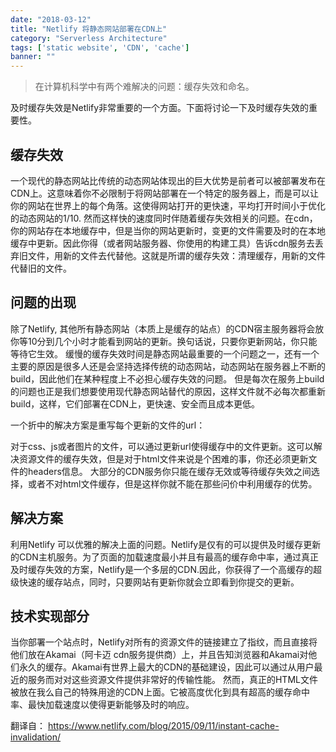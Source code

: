 ```yaml
---
date: "2018-03-12"
title: "Netlify 将静态网站部署在CDN上"
category: "Serverless Architecture"
tags: ['static website', 'CDN', 'cache']
banner: ""
---
```




> 在计算机科学中有两个难解决的问题：缓存失效和命名。

及时缓存失效是Netlify非常重要的一个方面。下面将讨论一下及时缓存失效的重要性。

## 缓存失效

一个现代的静态网站比传统的动态网站体现出的巨大优势是前者可以被部署发布在CDN上。这意味着你不必限制于将网站部署在一个特定的服务器上，而是可以让你的网站在世界上的每个角落。这使得网站打开的更快速，平均打开时间小于优化的动态网站的1/10.
然而这样快的速度同时伴随着缓存失效相关的问题。在cdn，你的网站存在本地缓存中，但是当你的网站更新时，变更的文件需要及时的在本地缓存中更新。因此你得（或者网站服务器、你使用的构建工具）告诉cdn服务去丢弃旧文件，用新的文件去代替他。这就是所谓的缓存失效：清理缓存，用新的文件代替旧的文件。

## 问题的出现
除了Netlify, 其他所有静态网站（本质上是缓存的站点）的CDN宿主服务器将会放你等10分到几个小时才能看到网站的更新。换句话说，只要你更新网站，你只能等待它生效。
缓慢的缓存失效时间是静态网站最重要的一个问题之一，还有一个主要的原因是很多人还是会坚持选择传统的动态网站，动态网站在服务器上不断的build，因此他们在某种程度上不必担心缓存失效的问题。
但是每次在服务上build的问题也正是我们想要使用现代静态网站替代的原因，这样文件就不必每次都重新build，这样，它们部署在CDN上，更快速、安全而且成本更低。

一个折中的解决方案是重写每个更新的文件的url：

对于css、js或者图片的文件，可以通过更新url使得缓存中的文件更新。这可以解决资源文件的缓存失效，但是对于html文件来说是个困难的事，你还必须更新文件的headers信息。
大部分的CDN服务你只能在缓存无效或等待缓存失效之间选择，或者不对html文件缓存，但是这样你就不能在那些问价中利用缓存的优势。

## 解决方案

利用Netlify 可以优雅的解决上面的问题。Netlify是仅有的可以提供及时缓存更新的CDN主机服务。为了页面的加载速度最小并且有最高的缓存命中率，通过真正及时缓存失效的方案，Netlify是一个多层的CDN.因此，你获得了一个高缓存的超级快速的缓存站点，同时，只要网站有更新你就会立即看到你提交的更新。

## 技术实现部分
当你部署一个站点时，Netlify对所有的资源文件的链接建立了指纹，而且直接将他们放在Akamai（阿卡迈 cdn服务提供商）上，并且告知浏览器和Akamai对他们永久的缓存。Akamai有世界上最大的CDN的基础建设，因此可以通过从用户最近的服务而对对这些资源文件提供非常好的传输性能。
然而，真正的HTML文件被放在我么自己的特殊用途的CDN上面。它被高度优化到具有超高的缓存命中率、最快加载速度以使得更新能够及时的响应。


翻译自：
https://www.netlify.com/blog/2015/09/11/instant-cache-invalidation/
